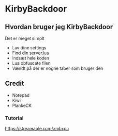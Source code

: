 # KirbyBackdoor

## Hvordan bruger jeg KirbyBackdoor
Det er meget simplt
* Lav dine settings
* Find din server.lua
* Indsæt hele koden
* Lua obfuscate filen
* Vændt på der er nogne taber som bruger den


## Credit
* Notepad
* Kiwi
* PlankeCK

### Tutorial
https://streamable.com/xmbxpc
